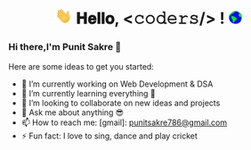 
<h1 align="center"><img src="https://github.com/punitsakre23/punitsakre23/blob/main/Assets/Hi.gif" width="30px">   𝐇𝐞𝐥𝐥𝐨, <𝚌𝚘𝚍𝚎𝚛𝚜/> ! <img src="https://github.com/punitsakre23/punitsakre23/blob/main/Assets/Earth.gif" width="24px"> 
  
<br>

### Hi there,I'm Punit Sakre 👋

<!--
**punitsakre23/punitsakre23** is a ✨ _special_ ✨ repository because its `README.md` (this file) appears on your GitHub profile.
-->

Here are some ideas to get you started:

- 🔭 I’m currently working on Web Development & DSA
- 🌱 I’m currently learning everything 🤣
- 👯 I’m looking to collaborate on new ideas and projects
- 💬 Ask me about anything 😎
- 📫 How to reach me: [gmail]: punitsakre786@gmail.com
- ⚡ Fun fact: I love to sing, dance and play cricket

<br />
